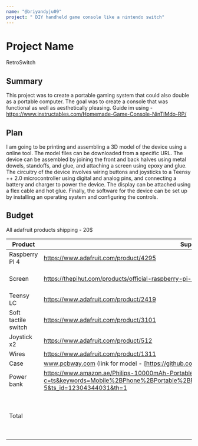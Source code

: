 ```yaml
---
name: "@briyandyju09"
project: " DIY handheld game console like a nintendo switch"
---
```


# Project Name

RetroSwitch

## Summary

This project was to create a portable gaming system that could also double as a portable computer. The goal was to create a console that was functional as well as aesthetically pleasing. Guide im using - https://www.instructables.com/Homemade-Game-Console-NinTIMdo-RP/
## Plan 

I am going to be printing and assembling a 3D model of the device using a online tool. The model files can be downloaded from a specific URL. The device can be assembled by joining the front and back halves using metal dowels, standoffs, and glue, and attaching a screen using epoxy and glue. The circuitry of the device involves wiring buttons and joysticks to a Teensy ++ 2.0 microcontroller using digital and analog pins, and connecting a battery and charger to power the device. The display can be attached using a flex cable and hot glue. Finally, the software for the device can be set up by installing an operating system and configuring the controls.

## Budget

All adafruit products shipping - 20$

| Product         | Supplier/Link                         | Cost   |
| --------------- | ------------------------------------- | ------ |
| Raspberry PI 4   | https://www.adafruit.com/product/4295 | $35 |
| Screen | https://thepihut.com/products/official-raspberry-pi-7-touchscreen-display  | $82.20 + 10 (shipping) |
| Teensy LC   | https://www.adafruit.com/product/2419 | $17.50 |
| Soft tactile switch   | https://www.adafruit.com/product/3101 | $1.95 |
| Joystick x2  | https://www.adafruit.com/product/512 | $11.9 |
| Wires  | https://www.adafruit.com/product/1311 | $15.95 |
| Case | www.pcbway.com (link for model - [https://github.com/timlindquist/Nintimdo-RP_3D_models]) | $40 |
| Power bank | https://www.amazon.ae/Philips-10000mAh-Portable-DLP1710CV-97/dp/B082HQ6M7R/ref=sr_1_5?c=ts&keywords=Mobile%2BPhone%2BPortable%2BPower%2BBanks&qid=1672756310&s=electronics&sr=1-5&ts_id=12304344031&th=1 | $13.34 + 10 (shipping) |
| Total           |                                       | $257.84 (Final price may vary due to later offers)|
